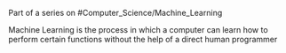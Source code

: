 Part of a series on #Computer_Science/Machine_Learning 

Machine Learning is the process in which a computer can learn how to perform certain functions without the help of a direct human programmer